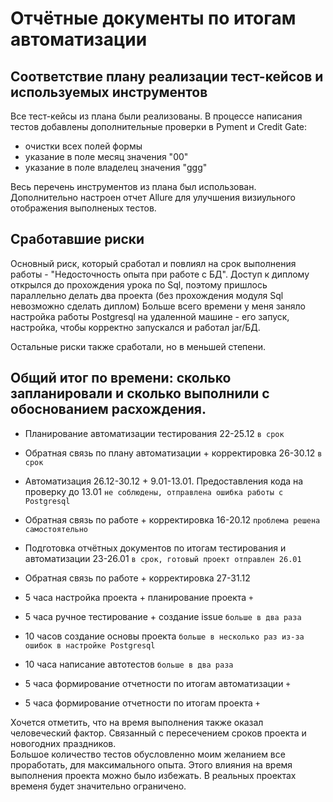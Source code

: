 # Отчётные документы по итогам автоматизации

## Соответствие плану реализации тест-кейсов и используемых инструментов

Все тест-кейсы из плана были реализованы. В процессе написания тестов добавлены дополнительные проверки в Pyment и Credit Gate:
- очистки всех полей формы 
- указание в поле месяц значения "00" 
- указание в поле владелец значения "ggg"

Весь перечень инструментов из плана был использован. 
Дополнительно настроен отчет Allure для улучшения визиульного отображения выполненых тестов. 

## Сработавшие риски

Основный риск, который сработал и повлиял на срок выполнения работы - "Недосточность опыта при работе с БД". 
Доступ к диплому открылся до прохождения урока по Sql, поэтому пришлось параллельно делать два проекта (без прохождения модуля Sql невозможно сделать диплом)
Больше всего времени у меня заняло настройка работы Postgresql на удаленной машине - его запуск, настройка, чтобы корректно запускался и работал jar/БД.

Остальные риски также сработали, но в меньшей степени. 

## Общий итог по времени: сколько запланировали и сколько выполнили с обоснованием расхождения.

* Планирование автоматизации тестирования 22-25.12 `в срок`
* Обратная связь по плану автоматизации + корректировка 26-30.12 `в срок`
* Автоматизация 26.12-30.12 + 9.01-13.01. Предоставления кода на проверку до 13.01 `не соблюдены, отправлена ошибка работы с Postgresql` 
* Обратная связь по работе + корректировка 16-20.12 `проблема решена самостоятельно`
* Подготовка отчётных документов по итогам тестирования и автоматизации 23-26.01 `в срок, готовый проект отправлен 26.01`
* Обратная связь по работе + корректировка 27-31.12

* 5 часа настройка проекта + планирование проекта `+`
* 5 часа ручное тестирование + создание issue `больше в два раза`
* 10 часов создание основы проекта `больше в несколько раз из-за ошибок в настройке Postgresql`
* 10 часа написание автотестов `больше в два раза`
* 5 часа формирование отчетности по итогам автоматизации `+`
* 5 часа формирование отчетности по итогам проекта `+`

Хочется отметить, что на время выполнения также оказал человеческий фактор. Связанный с пересечением сроков проекта и новогодних праздников.  
Большое количество тестов обусловленно моим желанием все проработать, для максимального опыта. Этого влияния на время выполнения проекта можно было избежать. 
В реальных проектах временя будет значительно ограничено. 
